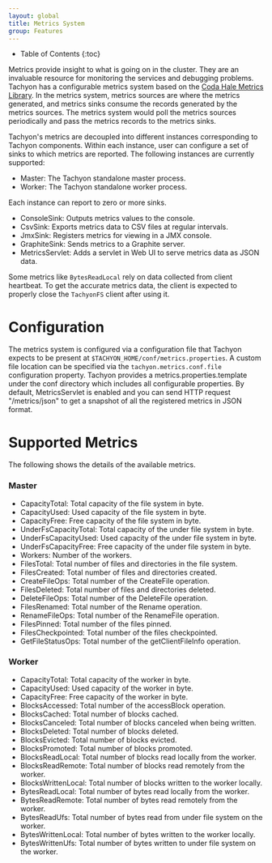 ```yaml
---
layout: global
title: Metrics System
group: Features
---
```


* Table of Contents
{:toc}

Metrics provide insight to what is going on in the cluster. They are an invaluable resource for
monitoring the services and debugging problems. Tachyon has a configurable metrics system based
on the [Coda Hale Metrics Library](https://github.com/dropwizard/metrics). In the metrics system,
metrics sources are where the metrics generated, and metrics sinks consume the records generated
by the metrics sources. The metrics system would poll the metrics sources periodically and pass
the metrics records to the metrics sinks.

Tachyon's metrics are decoupled into different instances corresponding to Tachyon components.
Within each instance, user can configure a set of sinks to which metrics are reported. The
following instances are currently supported:

* Master: The Tachyon standalone master process.
* Worker: The Tachyon standalone worker process.

Each instance can report to zero or more sinks.

* ConsoleSink: Outputs metrics values to the console.
* CsvSink: Exports metrics data to CSV files at regular intervals.
* JmxSink: Registers metrics for viewing in a JMX console.
* GraphiteSink: Sends metrics to a Graphite server.
* MetricsServlet: Adds a servlet in Web UI to serve metrics data as JSON data.

Some metrics like `BytesReadLocal` rely on data collected from client heartbeat. To get the
accurate metrics data, the client is expected to properly close the `TachyonFS` client after
using it.

# Configuration
The metrics system is configured via a configuration file that Tachyon expects to be present at
`$TACHYON_HOME/conf/metrics.properties`. A custom file location can be specified via the
`tachyon.metrics.conf.file` configuration property. Tachyon provides a metrics.properties.template
under the conf directory which includes all configurable properties. By default, MetricsServlet
is enabled and you can send HTTP request "/metrics/json" to get a snapshot of all the registered
metrics in JSON format.


# Supported Metrics
The following shows the details of the available metrics.

### Master

* CapacityTotal: Total capacity of the file system in byte.
* CapacityUsed: Used capacity of the file system in byte.
* CapacityFree: Free capacity of the file system in byte.
* UnderFsCapacityTotal: Total capacity of the under file system in byte.
* UnderFsCapacityUsed: Used capacity of the under file system in byte.
* UnderFsCapacityFree: Free capacity of the under file system in byte.
* Workers: Number of the workers.
* FilesTotal: Total number of files and directories in the file system.
* FilesCreated: Total number of files and directories created.
* CreateFileOps: Total number of the CreateFile operation.
* FilesDeleted: Total number of files and directories deleted.
* DeleteFileOps: Total number of the DeleteFile operation.
* FilesRenamed: Total number of the Rename operation.
* RenameFileOps: Total number of the RenameFile operation.
* FilesPinned: Total number of the files pinned.
* FilesCheckpointed: Total number of the files checkpointed.
* GetFileStatusOps: Total number of the getClientFileInfo operation.

### Worker

* CapacityTotal: Total capacity of the worker in byte.
* CapacityUsed: Used capacity of the worker in byte.
* CapacityFree: Free capacity of the worker in byte.
* BlocksAccessed: Total number of the accessBlock operation.
* BlocksCached: Total number of blocks cached.
* BlocksCanceled: Total number of blocks canceled when being written.
* BlocksDeleted: Total number of blocks deleted.
* BlocksEvicted: Total number of blocks evicted.
* BlocksPromoted: Total number of blocks promoted.
* BlocksReadLocal: Total number of blocks read locally from the worker.
* BlocksReadRemote: Total number of blocks read remotely from the worker.
* BlocksWrittenLocal: Total number of blocks written to the worker locally.
* BytesReadLocal: Total number of bytes read locally from the worker.
* BytesReadRemote: Total number of bytes read remotely from the worker.
* BytesReadUfs: Total number of bytes read from under file system on the worker.
* BytesWrittenLocal: Total number of bytes written to the worker locally.
* BytesWrittenUfs: Total number of bytes written to under file system on the worker.
